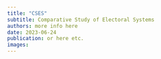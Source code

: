 ```yaml
---
title: "CSES"
subtitle: Comparative Study of Electoral Systems
authors: more info here
date: 2023-06-24
publication: or here etc.
images: 
---
```


